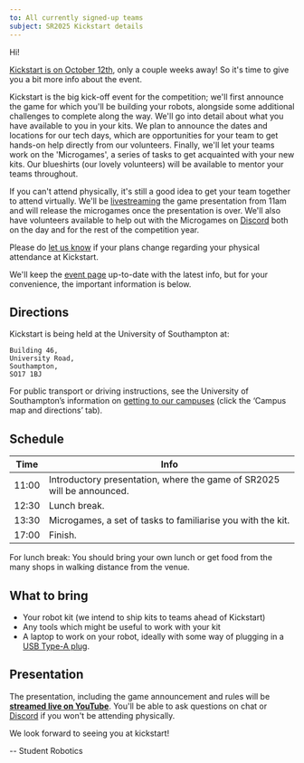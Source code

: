 ```yaml
---
to: All currently signed-up teams
subject: SR2025 Kickstart details
---
```


Hi!

[Kickstart is on October 12th](https://studentrobotics.org/events/sr2025/kickstart/), only a couple weeks away! So it's time to give you a bit more info about the event.

Kickstart is the big kick-off event for the competition; we'll first announce the game for which you'll be building your robots, alongside some additional challenges to complete along the way. We'll go into detail about what you have available to you in your kits. We plan to announce the dates and locations for our tech days, which are opportunities for your team to get hands-on help directly from our volunteers. Finally, we'll let your teams work on the 'Microgames', a series of tasks to get acquainted with your new kits. Our blueshirts (our lovely volunteers) will be available to mentor your teams throughout.

If you can't attend physically, it's still a good idea to get your team together to attend virtually. We'll be [livestreaming][livestream] the game presentation from 11am and will release the microgames once the presentation is over. We'll also have volunteers available to help out with the Microgames on [Discord][discord] both on the day and for the rest of the competition year.

Please do [let us know][teams-contact] if your plans change regarding your physical attendance at Kickstart.

We'll keep the [event page](https://studentrobotics.org/events/sr2025/kickstart/) up-to-date with the latest info, but for your convenience, the important information is below.

## Directions

Kickstart is being held at the University of Southampton at:

    Building 46,
    University Road,
    Southampton,
    SO17 1BJ

For public transport or driving instructions, see the University of Southampton’s information on [getting to our campuses](https://www.southampton.ac.uk/student-life/campuses/highfield) (click the ‘Campus map and directions’ tab).

## Schedule

| Time  | Info |
|-------|------|
| 11:00 | Introductory presentation, where the game of SR2025 will be announced. |
| 12:30 | Lunch break. |
| 13:30 | Microgames, a set of tasks to familiarise you with the kit. |
| 17:00 | Finish. |

For lunch break: You should bring your own lunch or get food from the many shops in walking distance from the venue.

## What to bring

* Your robot kit (we intend to ship kits to teams ahead of Kickstart)
* Any tools which might be useful to work with your kit
* A laptop to work on your robot, ideally with some way of plugging in a [USB Type-A plug](https://www.viewsonic.com/library/tech/usb-c-usb-b-and-usb-a-whats-the-difference/#USB_The_Basics).

## Presentation

The presentation, including the game announcement and rules will be **[streamed live on YouTube][livestream]**. You'll be able to ask questions on chat or [Discord][discord] if you won't be attending physically.

We look forward to seeing you at kickstart!

-- Student Robotics

[teams-contact]: mailto:teams@studentrobotics.org
[discord]: https://studentrobotics.org/docs/tutorials/discord
[livestream]: https://www.youtube.com/watch?v=waO2NASj1zs
